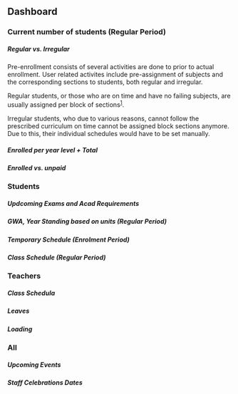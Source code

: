 ## Dashboard
### Current number of students (Regular Period)
##### Regular vs. Irregular

Pre-enrollment consists of several activities are done to prior to actual enrollment. User related activites include pre-assignment of subjects and the corresponding sections to students, both regular and irregular.

Regular students, or those who are on time and have no failing subjects, are usually assigned per block of sections<sup>[1](#blocksections)</sup>. 

Irregular students, who due to various reasons, cannot follow the prescribed curriculum on time cannot be assigned block sections anymore. Due to this, their individual schedules would have to be set manually.

##### Enrolled per year level + Total

##### Enrolled vs. unpaid

### Students

##### Updcoming Exams and Acad Requirements
##### GWA, Year Standing based on units (Regular Period)
##### Temporary Schedule (Enrolment Period)
##### Class Schedule (Regular Period)

### Teachers
 
 ##### Class Schedula
 ##### Leaves
 ##### Loading

 ### All
 ##### Upcoming Events
 ##### Staff Celebrations Dates
